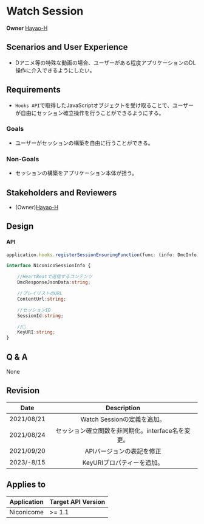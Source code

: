 # Watch Session

**Owner** [Hayao-H](https://github.com/Hayao-H)

## Scenarios and User Experience
- Dアニメ等の特殊な動画の場合、ユーザーがある程度アプリケーションのDL操作に介入できるようにしたい。

## Requirements
- ```Hooks API```で取得したJavaScriptオブジェクトを受け取ることで、ユーザーが自由にセッション確立操作を行うことができるようにする。

### Goals
- ユーザーがセッションの構築を自由に行うことができる。

### Non-Goals
- セッションの構築をアプリケーション本体が担う。

## Stakeholders and Reviewers
- (Owner)[Hayao-H](https://github.com/Hayao-H)

## Design

#### API
```TypeScript
application.hooks.registerSessionEnsuringFunction(func: (info: DmcInfo) => Promise<SessionInfo>): void;

interface NiconicoSessionInfo {

    //HeartBeatで送信するコンテンツ
    DmcResponseJsonData:string;

    //プレイリストのURL
    ContentUrl:string;

    //セッションID
    SessionId:string;

    //🤔
    KeyURI:string;
}
```

## Q & A
None

## Revision
Date | Description
:---:| :---:
2021/08/21 | Watch Sessionの定義を追加。
2021/08/24 | セッション確立関数を非同期化。interface名を変更。
2021/09/20 | APIバージョンの表記を修正
2023/-8/15 | KeyURIプロパティーを追加。

## Applies to
Application | Target API Version
:--: | --
Niconicome | >= 1.1